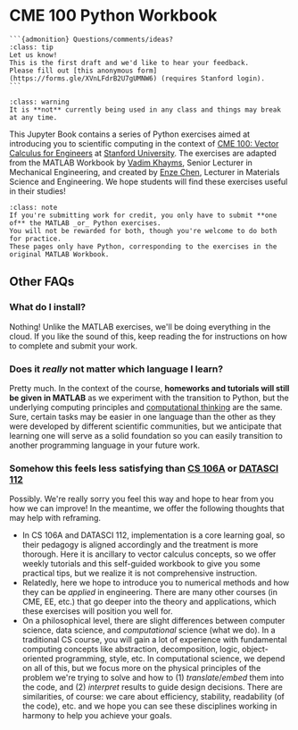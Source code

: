 # CME 100 Python Workbook 

````{margin}
```{admonition} Questions/comments/ideas?
:class: tip
Let us know!
This is the first draft and we'd like to hear your feedback.
Please fill out [this anonymous form](https://forms.gle/XVnLFdrB2U7gUMNW6) (requires Stanford login).
```
````

```{admonition} This book is a work in progress
:class: warning
It is **not** currently being used in any class and things may break at any time.
```

This Jupyter Book contains a series of Python exercises aimed at introducing you to scientific computing in the context of [CME 100: Vector Calculus for Engineers](https://explorecourses.stanford.edu/search?q=cme100+vector) at [Stanford University](https://www.stanford.edu/).
The exercises are adapted from the MATLAB Workbook by [Vadim Khayms](https://icme.stanford.edu/people/vadim-khayms), Senior Lecturer in Mechanical Engineering, and created by [Enze Chen](https://mse.stanford.edu/people/enze-chen), Lecturer in Materials Science and Engineering.
We hope students will find these exercises useful in their studies!


```{admonition} Important note for students
:class: note
If you're submitting work for credit, you only have to submit **one of** the MATLAB _or_ Python exercises.
You will not be rewarded for both, though you're welcome to do both for practice.
These pages only have Python, corresponding to the exercises in the original MATLAB Workbook.
```


## Other FAQs

### What do I install?

Nothing! Unlike the MATLAB exercises, we'll be doing everything in the cloud. 
If you like the sound of this, keep reading the [](workbook/0_usage.ipynb) for instructions on how to complete and submit your work.


### Does it _really_ not matter which language I learn?

Pretty much. 
In the context of the course, **homeworks and tutorials will still be given in MATLAB** as we experiment with the transition to Python, but the underlying computing principles and [computational thinking](https://en.wikipedia.org/wiki/Computational_thinking) are the same.
Sure, certain tasks may be easier in one language than the other as they were developed by different scientific communities, but we anticipate that learning one will serve as a solid foundation so you can easily transition to another programming language in your future work.


### Somehow this feels less satisfying than [CS 106A](https://web.stanford.edu/class/cs106a/) or [DATASCI 112](https://web.stanford.edu/class/datasci112/)

Possibly.
We're really sorry you feel this way and hope to hear from you how we can improve!
In the meantime, we offer the following thoughts that may help with reframing.
- In CS 106A and DATASCI 112, implementation is a core learning goal, so their pedagogy is aligned accordingly and the treatment is more thorough.
Here it is ancillary to vector calculus concepts, so we offer weekly tutorials and this self-guided workbook to give you some practical tips, but we realize it is not comprehensive instruction.
- Relatedly, here we hope to introduce you to numerical methods and how they can be _applied_ in engineering.
There are many other courses (in CME, EE, etc.) that go deeper into the theory and applications, which these exercises will position you well for.
- On a philosophical level, there are slight differences between computer science, data science, and _computational_ science (what we do).
In a traditional CS course, you will gain a lot of experience with fundamental computing concepts like abstraction, decomposition, logic, object-oriented programming, style, etc.
In computational science, we depend on all of this, but we focus more on the physical principles of the problem we're trying to solve and how to (1) _translate_/_embed_ them into the code, and (2) _interpret_ results to guide design decisions.
There are similarities, of course: we care about efficiency, stability, readability (of the code), etc. and we hope you can see these disciplines working in harmony to help you achieve your goals.



<!-- ## Table of contents

```{tableofcontents}
``` -->

